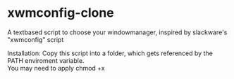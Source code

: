 # xwmconfig-clone
A textbased script to choose your windowmanager, inspired by slackware's "xwmconfig" script

Installation:
Copy this script into a folder, which gets referenced by the PATH enviroment variable.<br />
You may need to apply chmod +x 
